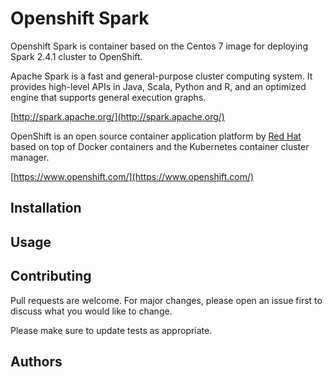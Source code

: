 # Openshift Spark

Openshift Spark is container based on the Centos 7 image for deploying Spark 2.4.1 cluster to OpenShift.

Apache Spark is a fast and general-purpose cluster computing system. It provides high-level APIs in Java, Scala, Python and R, and an optimized engine that supports general execution graphs.

[http://spark.apache.org/](http://spark.apache.org/)

OpenShift is an open source container application platform by [Red Hat](https://www.redhat.com) based on top of Docker containers and the Kubernetes container cluster manager.

[https://www.openshift.com/](https://www.openshift.com/)

## Installation

## Usage

## Contributing
Pull requests are welcome. For major changes, please open an issue first to discuss what you would like to change.

Please make sure to update tests as appropriate.

## Authors
